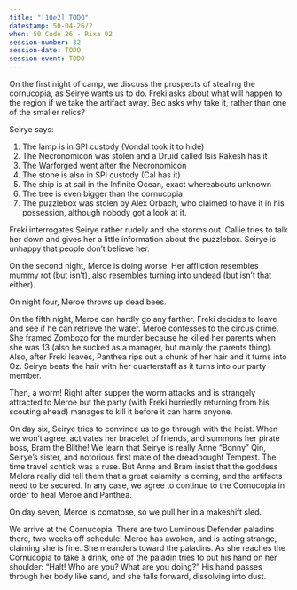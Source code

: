 ```yaml
---
title: "[10e2] TODO"
datestamp: 50-04-26/2
when: 50 Cudo 26 - Rixa 02
session-number: 32
session-date: TODO
session-event: TODO
---
```


On the first night of camp, we discuss the prospects of stealing the cornucopia, as Seirye wants us to do. Freki asks about what will happen to the region if we take the artifact away. Bec asks why take it, rather than one of the smaller relics?

Seirye says:

1. The lamp is in SPI custody (Vondal took it to hide)
2. The Necronomicon was stolen and a Druid called Isis Rakesh has it
3. The Warforged went after the Necronomicon
4. The stone is also in SPI custody (Cal has it)
5. The ship is at sail in the Infinite Ocean, exact whereabouts unknown
6. The tree is even bigger than the cornucopia
7. The puzzlebox was stolen by Alex Orbach, who claimed to have it in his possession, although nobody got a look at it.

Freki interrogates Seirye rather rudely and she storms out. Callie tries to talk her down and gives her a little information about the puzzlebox. Seirye is unhappy that people don’t believe her.

On the second night, Meroe is doing worse. Her affliction resembles mummy rot (but isn’t), also resembles turning into undead (but isn’t that either).

On night four, Meroe throws up dead bees.

On the fifth night, Meroe can hardly go any farther. Freki decides to leave and see if he can retrieve the water. Meroe confesses to the circus crime. She framed Zombozo for the murder because he killed her parents when she was 13 (also he sucked as a manager, but mainly the parents thing). Also, after Freki leaves, Panthea rips out a chunk of her hair and it turns into Oz. Seirye beats the hair with her quarterstaff as it turns into our party member.

Then, a worm! Right after supper the worm attacks and is strangely attracted to Meroe but the party (with Freki hurriedly returning from his scouting ahead) manages to kill it before it can harm anyone.

On day six, Seirye tries to convince us to go through with the heist. When we won’t agree, activates her bracelet of friends, and summons her pirate boss, Bram the Blithe! We learn that Seirye is really Anne “Bonny” Qin, Seirye’s sister, and notorious first mate of the dreadnought Tempest. The time travel schtick was a ruse. But Anne and Bram insist that the goddess Melora really did tell them that a great calamity is coming, and the artifacts need to be secured. In any case, we agree to continue to the Cornucopia in order to heal Meroe and Panthea.

On day seven, Meroe is comatose, so we pull her in a makeshift sled.

We arrive at the Cornucopia. There are two Luminous Defender paladins there, two weeks off schedule! Meroe has awoken, and is acting strange, claiming she is fine. She meanders toward the paladins. As she reaches the Cornucopia to take a drink, one of the paladin tries to put his hand on her shoulder: “Halt! Who are you? What are you doing?” His hand passes through her body like sand, and she falls forward, dissolving into dust.
